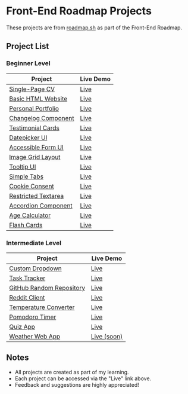 # Front-End Roadmap Projects

These projects are from [roadmap.sh](https://roadmap.sh/) as part of the Front-End Roadmap.

## Project List

### Beginner Level
| Project | Live Demo |
|---------|----------|
| [Single-Page CV](https://roadmap.sh/projects/single-page-cv) | [Live](https://reyfaldy.github.io/roadmap.sh-fe-projects/01-Single%20Page%20CV/) |
| [Basic HTML Website](https://roadmap.sh/projects/basic-html-website) | [Live](https://reyfaldy.github.io/roadmap.sh-fe-projects/02-Basic%20HTML%20Website/) |
| [Personal Portfolio](https://roadmap.sh/projects/portfolio-website) | [Live](https://reyfaldy.github.io/roadmap.sh-fe-projects/03-Personal%20Portfolio/) |
| [Changelog Component](https://roadmap.sh/projects/changelog-component) | [Live](https://reyfaldy.github.io/roadmap.sh-fe-projects/04-Changelog%20Component/) |
| [Testimonial Cards](https://roadmap.sh/projects/testimonial-cards) | [Live](https://reyfaldy.github.io/roadmap.sh-fe-projects/05-Testimonial%20Cards/) |
| [Datepicker UI](https://roadmap.sh/projects/datepicker-ui) | [Live](https://reyfaldy.github.io/roadmap.sh-fe-projects/06-Datepicker%20UI/) |
| [Accessible Form UI](https://roadmap.sh/projects/accessible-form-ui) | [Live](https://reyfaldy.github.io/roadmap.sh-fe-projects/07-Accessible%20Form%20UI/) |
| [Image Grid Layout](https://roadmap.sh/projects/image-grid) | [Live](https://reyfaldy.github.io/roadmap.sh-fe-projects/08-Image%20Grid%20Layout/) |
| [Tooltip UI](https://roadmap.sh/projects/tooltip-ui) | [Live](https://reyfaldy.github.io/roadmap.sh-fe-projects/09-Tooltip%20UI/) |
| [Simple Tabs](https://roadmap.sh/projects/simple-tabs) | [Live](https://reyfaldy.github.io/roadmap.sh-fe-projects/10-Simple%20Tabs/) |
| [Cookie Consent](https://roadmap.sh/projects/cookie-consent) | [Live](https://reyfaldy.github.io/roadmap.sh-fe-projects/11-Cookie%20Consent/) |
| [Restricted Textarea](https://roadmap.sh/projects/restricted-textarea) | [Live](https://reyfaldy.github.io/roadmap.sh-fe-projects/12-Restricted%20Textarea/) |
| [Accordion Component](https://roadmap.sh/projects/accordion) | [Live](https://reyfaldy.github.io/roadmap.sh-fe-projects/13-Accordion%20Component/) |
| [Age Calculator](https://roadmap.sh/projects/age-calculator) | [Live](https://reyfaldy.github.io/roadmap.sh-fe-projects/14-Age%20Calculator/) |
| [Flash Cards](https://roadmap.sh/projects/flash-cards) | [Live](https://reyfaldyflashcards.netlify.app/) |

### Intermediate Level
| Project | Live Demo |
|---------|----------|
| [Custom Dropdown](https://roadmap.sh/projects/custom-dropdown) | [Live](https://reyfaldy.github.io/roadmap.sh-fe-projects/16-Custom%20Dropdown/) |
| [Task Tracker](https://roadmap.sh/projects/task-tracker-js) | [Live](https://reyfaldy.github.io/roadmap.sh-fe-projects/17-Task%20Tracker/) |
| [GitHub Random Repository](https://roadmap.sh/projects/github-random-repo) | [Live](https://reyfaldy.github.io/roadmap.sh-fe-projects/18-GitHub%20Random%20Repository/) |
| [Reddit Client](https://roadmap.sh/projects/reddit-client) | [Live](https://reyfaldyredditclient.netlify.app/) |
| [Temperature Converter](https://roadmap.sh/projects/temperature-converter) | [Live](https://reyfaldy.github.io/roadmap.sh-fe-projects/20-Temperature%20Converter/) |
| [Pomodoro Timer](https://roadmap.sh/projects/pomodoro-timer) | [Live](https://reyfaldypomodoro.netlify.app/) |
| [Quiz App](https://roadmap.sh/projects/quiz-app) | [Live](https://reyfaldyquizapp.netlify.app/) |
| [Weather Web App](https://roadmap.sh/projects/weather-app) | [Live (soon)](#)

## Notes
- All projects are created as part of my learning.
- Each project can be accessed via the "Live" link above.
- Feedback and suggestions are highly appreciated!
